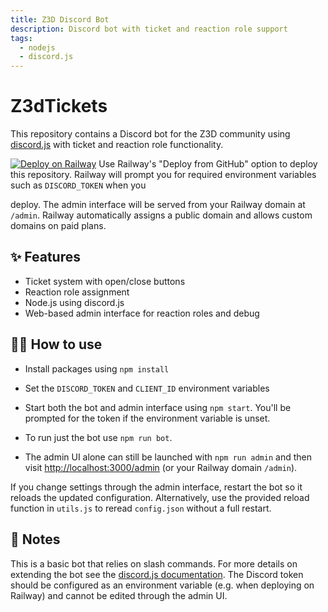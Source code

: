 ```yaml
---
title: Z3D Discord Bot
description: Discord bot with ticket and reaction role support
tags:
  - nodejs
  - discord.js
---
```


# Z3dTickets

This repository contains a Discord bot for the Z3D community using [discord.js](https://discord.js.org/) with ticket and reaction role functionality.

[![Deploy on Railway](https://railway.app/button.svg)](https://railway.app/new)
Use Railway's "Deploy from GitHub" option to deploy this repository. Railway will
prompt you for required environment variables such as `DISCORD_TOKEN` when you

deploy. The admin interface will be served from your Railway domain at `/admin`.
Railway automatically assigns a public domain and allows custom domains on paid
plans.


## ✨ Features

- Ticket system with open/close buttons
- Reaction role assignment
- Node.js using discord.js
- Web-based admin interface for reaction roles and debug


## 💁‍♀️ How to use

- Install packages using `npm install`

- Set the `DISCORD_TOKEN` and `CLIENT_ID` environment variables 

- Start both the bot and admin interface using `npm start`. You'll be
  prompted for the token if the environment variable is unset.
- To run just the bot use `npm run bot`.
- The admin UI alone can still be launched with `npm run admin` and then visit
  <http://localhost:3000/admin> (or your Railway domain `/admin`).


If you change settings through the admin interface, restart the bot so it reloads
the updated configuration. Alternatively, use the provided reload function in
`utils.js` to reread `config.json` without a full restart.

## 📝 Notes

This is a basic bot that relies on slash commands. For more details on extending the bot see the [discord.js documentation](https://discord.js.org/#/docs/main/stable/general/welcome).
The Discord token should be configured as an environment variable (e.g. when deploying on Railway) and cannot be edited through the admin UI.
